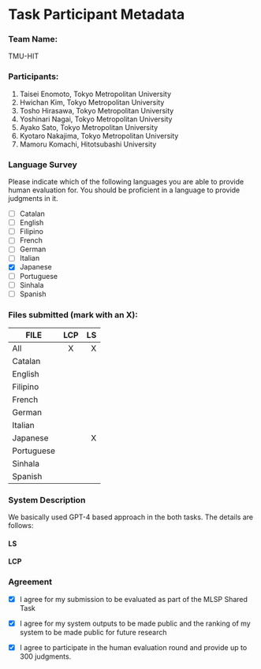# Task Participant Metadata

### Team Name: 

TMU-HIT

### Participants:

1. Taisei Enomoto, Tokyo Metropolitan University
2. Hwichan Kim, Tokyo Metropolitan University
3. Tosho Hirasawa, Tokyo Metropolitan University
4. Yoshinari Nagai, Tokyo Metropolitan University
5. Ayako Sato, Tokyo Metropolitan University
6. Kyotaro Nakajima, Tokyo Metropolitan University
7. Mamoru Komachi, Hitotsubashi University

### Language Survey

Please indicate which of the following languages you are able to provide human evaluation for. You should be proficient in a language to provide judgments in it.

 - [ ] Catalan
 - [ ] English
 - [ ] Filipino
 - [ ] French
 - [ ] German
 - [ ] Italian
 - [X] Japanese
 - [ ] Portuguese
 - [ ] Sinhala
 - [ ] Spanish

### Files submitted (mark with an X):

| FILE        | LCP  | LS  |
| ------------|:----:|----:|
| All         |   X  |  X  |
| Catalan     |      |     |
| English     |      |     |
| Filipino    |      |     |
| French      |      |     |
| German      |      |     |
| Italian     |      |     |
| Japanese    |   　　  |  X  |
| Portuguese  |      |     |
| Sinhala     |      |     |
| Spanish     |      |     |

### System Description
We basically used GPT-4 based approach in the both tasks.
The details are follows:

#### LS

#### LCP

### Agreement

- [X] I agree for my submission to be evaluated as part of the MLSP Shared Task
- [X] I agree for my system outputs to be made public and the ranking of my system to be made public for future research
- [X] I agree to participate in the human evaluation round and provide up to 300 judgments.

